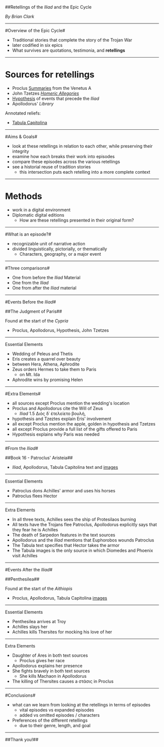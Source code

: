 ##Retellings of the *Iliad* and the Epic Cycle

*By Brian Clark*

----------

#Overview of the Epic Cycle#

- Traditional stories that complete the story of the Trojan War
- later codified in six epìcs 
- What survives are quotations, testimonia, and  **retellings**


----------

# Sources for retellings #


- Proclus [Summaries](http://www.homermultitext.org/hmt-digital/images?request=GetIIPMooViewer&urn=urn:cite:hmt:vaimg.VA006RN-0007) from the Venetus A
- John Tzetzes [*Homeric Allegories*](http://gallica.bnf.fr/ark:/12148/btv1b520005627/f22.zoom.r=.langFR)
- [Hypothesis](http://gallica.bnf.fr/ark:/12148/btv1b52500995q/f9.zoom.r=grec%202706.langFR) of events that precede the *Iliad*
- Apollodorus' *Library*

Annotated reliefs:

- [Tabula Capitolina](http://shot.holycross.edu/eikon/tabulaeiliacae/Capitoline_1.jpg)

----------
#Aims & Goals#

- look at these retellings in relation to each other, while preserving their integrity
- examine how each breaks their work into episodes
- compare these episodes across the various retellings
- see a historial reuse of tradition stories
     - 	this intersection puts each retelling into a more complete context

----

# Methods #

- work in a digital environment 
- Diplomatic digital editions
     - How are these retellings presented in their original form?

----------


#What is an episode?#

- recognizable unit of narrative action
- divided linguistically, pictorially, or thematically
	- Characters, geography, or a major event


----------


#Three comparisons#

- One from  before the *Iliad* Material
- One from the *Iliad*
- One from after the *Iliad* material

----------
#Events Before the *Iliad*#

##The Judgment of Paris##

Found at the start of the *Cypria*

- Proclus, Apollodorus, Hypothesis, John Tzetzes

----------
Essential Elements 

- Wedding of Peleus and Thetis
- Eris creates a quarrel over beauty
- between Hera, Athena, Aphrodite
- Zeus orders Hermes to take them to Paris
	- on Mt. Ida
- Aphrodite wins by promising Helen 

----------
#Extra Elements#

- all sources except Proclus mention the wedding's location
- Proclus and Apollodorus cite the Will of Zeus
	- *Iliad* 1.5   Διὸς δ᾽ ἐτελείετο βουλή,
- hypothesis and Tzeztes explain Eris' involvement
- all except Proclus mention the apple, golden in hypothesis and Tzetzes
- all except Proclus provide a full list of the gifts offered to Paris
- Hypothesis explains why Paris was needed


----------
#From the *Iliad*#

##Book 16 - Patroclus' Aristeia##

- *Iliad*, Apollodorus, Tabula Capitolina text and [images](http://shot.holycross.edu/eikon/tabulaeiliacae/Capitoline_10.jpg)


----------
Essential Elements

- Patroclus dons Achilles' armor and uses his horses
- Patroclus flees Hector


----------
Extra Elements

- In all three texts, Achilles sees the ship of Protesilaos burning
- All texts have the Trojans flee Patroclus, Apollodorus explicitly says that they fear he is Achilles
- The death of Sarpedon features in the text sources
- Apollodorus and the *Iliad* mentions that Euphorobos wounds Patroclus
- The Tabula text specifies that Hector takes the armor 
- The Tabula images is the only source in which Diomedes and Phoenix visit Achilles


----------

#Events After the *Iliad*#

##Penthesilea##

Found at the start of the *Aithiopis*

- Proclus, Apollodorus, Tabula Capitolina [images](http://shot.holycross.edu/eikon/tabulaeiliacae/Capitoline_7.jpg)



----------
Essential Elements

- Penthesilea arrives at Troy
-  Achilles slays her
-  Achilles kills Thersites for mocking his love of her



----------
Extra Elements

- Daughter of Ares in both text sources
     - Proclus gives her race
- Apollodorus explains her presence
- She fights bravely in both text sources
     - She kills Machaon in Apollodorus
- The killing of Thersites causes a στάσις in Proclus


----------
#Conclusions#

- what can we learn from looking at the retellings in terms of episodes
     - vital episodes vs expanded episodes
     - added vs omitted episodes / characters
- Preferences of the different retellings
     - due to their genre, length, and goal


----------
##Thank you!##

